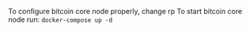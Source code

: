 To configure bitcoin core node properly, change rp
To start bitcoin core node run: ``docker-compose up -d``
